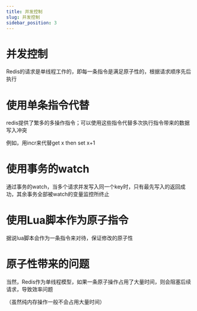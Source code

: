 ```yaml
---
title: 并发控制
slug: 并发控制
sidebar_position: 3
---
```



# 并发控制

Redis的请求是单线程工作的，即每一条指令是满足原子性的，根据请求顺序先后执行

# 使用单条指令代替

redis提供了繁多的多操作指令；可以使用这些指令代替多次执行指令带来的数据写入冲突

例如，用incr来代替get x then set x+1

# 使用事务的watch

通过事务的watch，当多个请求并发写入同一个key时，只有最先写入的返回成功，其余事务全部被watch的变量监控所终止

# 使用Lua脚本作为原子指令

据说lua脚本会作为一条指令来对待，保证修改的原子性

# 原子性带来的问题

当然，Redis作为单线程模型，如果一条原子操作占用了大量时间，则会阻塞后续请求，导致效率问题

（虽然纯内存操作一般不会占用大量时间）

